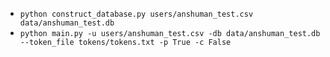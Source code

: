 - `python construct_database.py users/anshuman_test.csv data/anshuman_test.db`
- `python main.py -u users/anshuman_test.csv -db data/anshuman_test.db --token_file tokens/tokens.txt -p True -c False`
